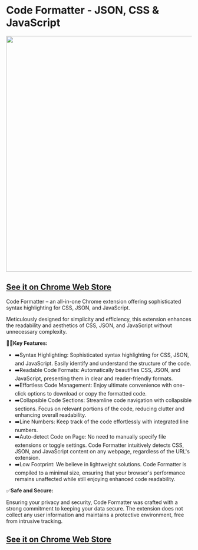 # Code Formatter - JSON, CSS & JavaScript

<p align="center">
  <img width="1024" height="640" src="https://zerowp.com/wp-content/uploads/2023/11/1-1024x640.jpg">
</p>

## [See it on Chrome Web Store](https://chromewebstore.google.com/detail/bhimnoepicmcjfkbmhckamllnibadfal?hl=en)

Code Formatter – an all-in-one Chrome extension offering sophisticated syntax highlighting for CSS, JSON, and JavaScript.

Meticulously designed for simplicity and efficiency, this extension enhances the readability and aesthetics of CSS, JSON, and JavaScript without unnecessary complexity.

🧑‍💻**Key Features:**

- ➡️Syntax Highlighting: Sophisticated syntax highlighting for CSS, JSON, and JavaScript. Easily identify and understand the structure of the code.
- ➡️Readable Code Formats: Automatically beautifies CSS, JSON, and JavaScript, presenting them in clear and reader-friendly formats.
- ➡️Effortless Code Management: Enjoy ultimate convenience with one-click options to download or copy the formatted code.
- ➡️Collapsible Code Sections: Streamline code navigation with collapsible sections. Focus on relevant portions of the code, reducing clutter and enhancing overall readability.
- ➡️Line Numbers: Keep track of the code effortlessly with integrated line numbers.
- ➡️Auto-detect Code on Page: No need to manually specify file extensions or toggle settings. Code Formatter intuitively detects CSS, JSON, and JavaScript content on any webpage, regardless of the URL's extension.
- ➡️Low Footprint: We believe in lightweight solutions. Code Formatter is compiled to a minimal size, ensuring that your browser's performance remains unaffected while still enjoying enhanced code readability.

✅**Safe and Secure:**

Ensuring your privacy and security, Code Formatter was crafted with a strong commitment to keeping your data secure. The extension does not collect any user information and maintains a protective environment, free from intrusive tracking.

## [See it on Chrome Web Store](https://chromewebstore.google.com/detail/bhimnoepicmcjfkbmhckamllnibadfal?hl=en)


